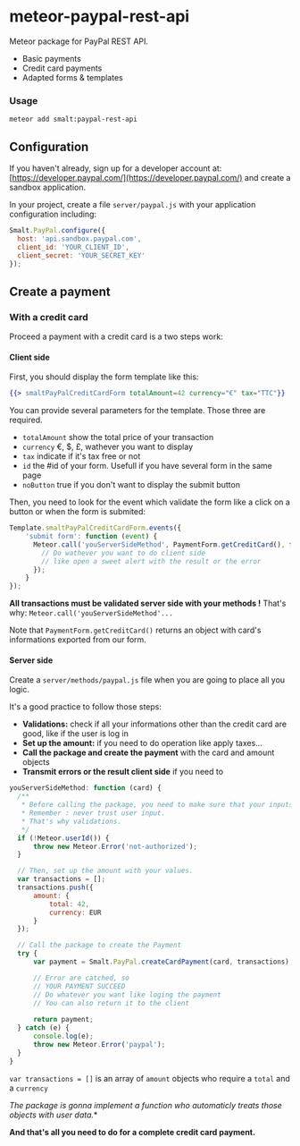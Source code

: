 # meteor-paypal-rest-api
Meteor package for PayPal REST API.

* Basic payments
* Credit card payments
* Adapted forms & templates

### Usage
``` console
meteor add smalt:paypal-rest-api
```

## Configuration
If you haven't already, sign up for a developer account at: [https://developer.paypal.com/](https://developer.paypal.com/)
and create a sandbox application.

In your project, create a file `server/paypal.js` with your application configuration including:

``` javascript
Smalt.PayPal.configure({
  host: 'api.sandbox.paypal.com',
  client_id: 'YOUR_CLIENT_ID',
  client_secret: 'YOUR_SECRET_KEY'
});
```

## Create a payment
### With a credit card
Proceed a payment with a credit card is a two steps work:

#### Client side
First, you should display the form template like this:

``` handlebars
{{> smaltPayPalCreditCardForm totalAmount=42 currency="€" tax="TTC"}}
```

You can provide several parameters for the template. Those three are required.
* ``totalAmount`` show the total price of your transaction
* ``currency`` €, $, £, wathever you want to display
* ``tax`` indicate if it's tax free or not
* ``id`` the #id of your form. Usefull if you have several form in the same page
* ``noButton`` true if you don't want to display the submit button

Then, you need to look for the event which validate the form like a click on a button or when the form is submited:

``` javascript
Template.smaltPayPalCreditCardForm.events({
    'submit form': function (event) {
      Meteor.call('youServerSideMethod', PaymentForm.getCreditCard(), function (error, result) {
        // Do wathever you want to do client side
        // like open a sweet alert with the result or the error
      });
    }
});
```
**All transactions must be validated server side with your methods !**
That's why: `Meteor.call('youServerSideMethod'...`

Note that `PaymentForm.getCreditCard()` returns an object with card's informations exported from our form.

#### Server side
Create a `server/methods/paypal.js` file when you are going to place all you logic.

It's a good practice to follow those steps:
* **Validations:** check if all your informations other than the credit card are good, like if the user is log in
* **Set up the amount:** if you need to do operation like apply taxes...
* **Call the package and create the payment** with the card and amount objects
* **Transmit errors or the result client side** if you need to

``` javascript
youServerSideMethod: function (card) {
  /**
   * Before calling the package, you need to make sure that your inputs are well submitted.
   * Remember : never trust user input.
   * That's why validations.
   */
  if (!Meteor.userId()) {
      throw new Meteor.Error('not-authorized');
  }

  // Then, set up the amount with your values.
  var transactions = [];
  transactions.push({
      amount: {
          total: 42,
          currency: EUR
      }
  });

  // Call the package to create the Payment
  try {
      var payment = Smalt.PayPal.createCardPayment(card, transactions);

      // Error are catched, so
      // YOUR PAYMENT SUCCEED
      // Do whatever you want like loging the payment
      // You can also return it to the client
      
      return payment;
  } catch (e) {
      console.log(e);
      throw new Meteor.Error('paypal');
  }
}
```

`var transactions = []` is an array of `amount` objects who require a `total` and a `currency`

*The package is gonna implement a function who automaticly treats those objects with user data.**

**And that's all you need to do for a complete credit card payment.**
